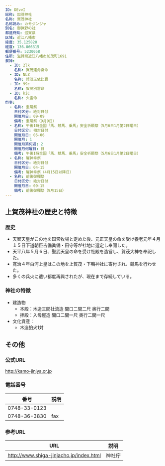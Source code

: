 ```yaml
---
ID: DEvvI
総称: 加茂神社
名称: 賀茂神社
名称読み: カモジンジャ
別名: 御猟野の社
都道府県: 滋賀県
区域: 近江八幡市
緯度: 35.125828
経度: 136.066315
郵便番号: 5230058
住所: 滋賀県近江八幡市加茂町1691
祭神:
  - ID: 2lk
    名称: 賀茂建角身命
  - ID: NLZ
    名称: 賀茂玉依比賣
  - ID: 99c
    名称: 賀茂別雷命
  - ID: kiC
    名称: 火雷命
祭事:
  - 名称: 重陽祭
    日付区分: 絶対日付
    開催月日: 09-09
    備考: 重陽祭（9月9日）
  - 名称: 午後1時全国「馬、競馬、乗馬」安全祈願祭（5月6日1月第2日曜日）
    日付区分: 相対日付
    開催月日: 05-06
    開催月: 1
    開催月第何週: 2
    開催月何曜日: 日
    備考: 午後1時全国「馬、競馬、乗馬」安全祈願祭（5月6日1月第2日曜日）
  - 名称: 曜神幸祭
    日付区分: 絶対日付
    開催月日: 04-15
    備考: 曜神幸祭（4月15日以降日）
  - 名称: 前後御棚祭
    日付区分: 絶対日付
    開催月日: 09-15
    備考: 前後御棚祭（9月15日）
---
```


## 上賀茂神社の歴史と特徴

### 歴史

- 天智天皇がこの地を国営牧場と定めた後、元正天皇の命を受け養老元年４月１５日下道朝臣吉備眞備・田守等が社地に選定し奉聞した。
- 天平八年５月６日、聖武天皇の命を受け社殿を造営し、賀茂大神を奉祀した。
- 寛治４年白河上皇はこの地を上賀茂・下鴨神社に寄付され、競馬を行わせた。
- 多くの兵火に遭い都度再興されたが、現在まで存続している。

### 神社の特徴

- 建造物
  - 本殿：木造三間社流造 間口二間二尺 奥行二間
  - 拝殿：入母屋造 間口二間一尺 奥行二間一尺
- 文化資産：
  - 木造狛犬1対

## その他

### 公式URL

http://kamo-jinjya.or.jp

### 電話番号

| 番号         | 説明 |
| ------------ | ---- |
| 0748-33-0123 |      |
| 0748-36-3830 | fax  |

### 参考URL

| URL                                     | 説明   |
| --------------------------------------- | ------ |
| http://www.shiga-jinjacho.jp/index.html | 神社庁 |
